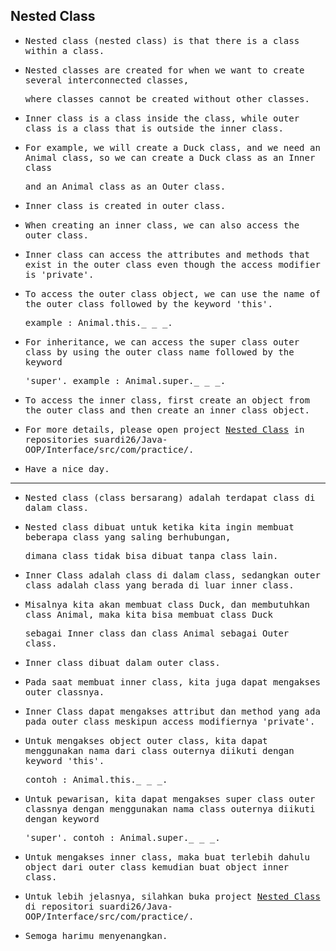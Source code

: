 ## Nested Class

- <samp>Nested class (nested class) is that there is a class within a class.</samp>

- <samp>Nested classes are created for when we want to create several interconnected classes,</samp>
 
  <samp>where classes cannot be created without other classes.</samp>
  
- <samp>Inner class is a class inside the class, while outer class is a class that is outside the inner class.</samp>

- <samp>For example, we will create a Duck class, and we need an Animal class, so we can create a Duck class as an Inner class</samp> 
 
  <samp>and an Animal class as an Outer class.</samp>
  
- <samp>Inner class is created in outer class.</samp>

- <samp>When creating an inner class, we can also access the outer class.</samp>

- <samp>Inner class can access the attributes and methods that exist in the outer class even though the access modifier is 'private'.</samp>

- <samp>To access the outer class object, we can use the name of the outer class followed by the keyword 'this'.</samp>
  
  <samp>example : Animal.this._ _ _.</samp>
  
- <samp>For inheritance, we can access the super class outer class by using the outer class name followed by the keyword</samp>
          
  <samp>'super'. example : Animal.super._ _ _.</samp>
  
- <samp>To access the inner class, first create an object from the outer class and then create an inner class object.</samp>

- <samp>For more details, please open project [Nested Class](https://github.com/suardi26/Java-OOP/tree/main/Nested%20Class/src/com/practice) in repositories suardi26/Java-OOP/Interface/src/com/practice/.</samp>

- <samp>Have a nice day.</samp>

---

- <samp>Nested class (class bersarang) adalah terdapat class di dalam class.</samp> 

- <samp>Nested class dibuat untuk ketika kita ingin membuat beberapa class yang saling berhubungan,</samp> 
 
  <samp>dimana class tidak bisa dibuat tanpa class lain.</samp>
  
- <samp>Inner Class adalah class di dalam class, sedangkan outer class adalah class yang berada di luar inner class.</samp>
        
- <samp>Misalnya kita akan membuat class Duck, dan membutuhkan class Animal, maka kita bisa membuat class Duck</samp> 
 
  <samp>sebagai Inner class dan class Animal sebagai Outer class.</samp>
  
- <samp>Inner class dibuat dalam outer class.</samp>

- <samp>Pada saat membuat inner class, kita juga dapat mengakses outer classnya.</samp>

- <samp>Inner Class dapat mengakses attribut dan method yang ada pada outer class meskipun access modifiernya 'private'.</samp>

- <samp>Untuk mengakses object outer class, kita dapat menggunakan nama dari class outernya diikuti dengan keyword 'this'.</samp> 

  <samp>contoh : Animal.this._ _ _.</samp>
  
- <samp>Untuk pewarisan, kita dapat mengakses super class outer classnya dengan menggunakan nama class outernya diikuti dengan keyword</samp>
          
  <samp>'super'. contoh : Animal.super._ _ _.</samp>
  
- <samp>Untuk mengakses inner class, maka buat terlebih dahulu object dari outer class kemudian buat object inner class.</samp>

- <samp>Untuk lebih jelasnya, silahkan buka project [Nested Class](https://github.com/suardi26/Java-OOP/tree/main/Nested%20Class/src/com/practice) di repositori suardi26/Java-OOP/Interface/src/com/practice/.</samp>

- <samp>Semoga harimu menyenangkan.</samp>
